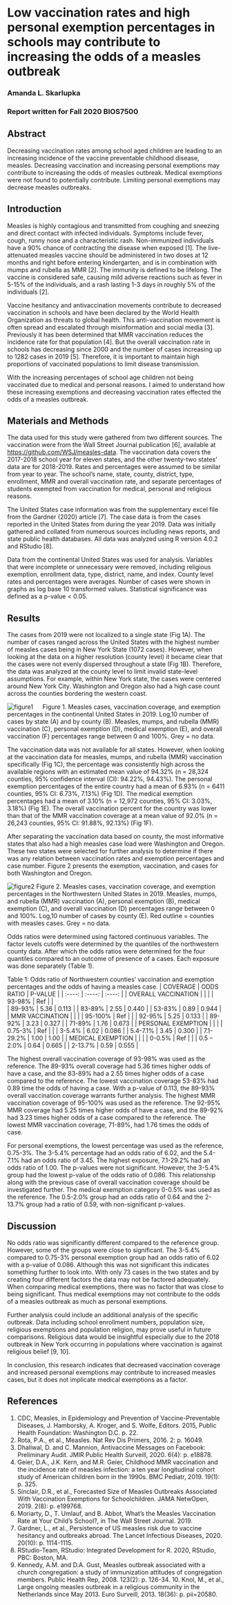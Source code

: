 # Low vaccination rates and high personal exemption percentages in schools may contribute to increasing the odds of a measles outbreak

### Amanda L. Skarlupka

### Report written for Fall 2020 BIOS7500

## Abstract

Decreasing vaccination rates among school aged children are leading to an increasing incidence of the vaccine preventable childhood disease, measles. Decreasing vaccination and increasing personal exemptions may contribute to increasing the odds of measles outbreak. Medical exemptions were not found to potentially contribute. Limiting personal exemptions may decrease measles outbreaks.

## Introduction

Measles is highly contagious and transmitted from coughing and sneezing and direct contact with infected individuals. Symptoms include fever, cough, runny nose and a characteristic rash. Non-immunized individuals have a 90\% chance of contracting the disease when exposed [1]. The live-attenuated measles vaccine should be administered in two doses at 12 months and right before entering kindergarten, and is in combination with mumps and rubella as MMR [2]. The immunity is defined to be lifelong. The vaccine is considered safe, causing mild adverse reactions such as fever in 5-15\% of the individuals, and a rash lasting 1-3 days in roughly 5\% of the individuals [2].


Vaccine hesitancy and antivaccination movements contribute to decreased vaccination in schools and have been declared by the World Health Organization as threats to global health. This anti-vaccination movement is often spread and escalated through misinformation and social media [3]. Previously it has been determined that MMR vaccination reduces the incidence rate for that population [4]. But the overall vaccination rate in schools has decreasing since 2000 and the number of cases increasing up to 1282 cases in 2019 [5]. Therefore, it is important to maintain high proportions of vaccinated populations to limit disease transmission.  


With the increasing percentages of school age children not being vaccinated due to medical and personal reasons. I aimed to understand how these increasing exemptions and decreasing vaccination rates effected the odds of a measles outbreak.   

## Materials and Methods 

The data used for this study were gathered from two different sources. The vaccination were from the Wall Street Journal publication [6], available at https://github.com/WSJ/measles-data. The vaccination data covers the 2017-2018 school year for eleven states, and the other twenty-two states’ data are for 2018-2019. Rates and percentages were assumed to be similar from year to year. The school’s name, state, county, district, type, enrollment, MMR and overall vaccination rate, and separate percentages of students exempted from vaccination for medical, personal and religious reasons.


The United States case information was from the supplementary excel file from the Gardner (2020) article [7]. The case data is from the cases reported in the United States from during the year 2019. Data was initially gathered and collated from numerous sources including news reports, and state public health databases. All data was analyzed using R version 4.0.2 and RStudio [8].


Data from the continental United States was used for analysis. Variables that were incomplete or unnecessary were removed, including religious exemption, enrollment data, type, district, name, and index. County level rates and percentages were averages. Number of cases were shown in graphs as log base 10 transformed values. Statistical significance was defined as a p-value &lt; 0.05.

## Results 

The cases from 2019 were not localized to a single state (Fig 1A). The number of cases ranged across the United States with the highest number of measles cases being in New York State (1072 cases). However, when looking at the data on a higher resolution (county level) it became clear that the cases were not evenly dispersed throughout a state (Fig 1B). Therefore, the data was analyzed at the county level to limit invalid state-level assumptions. For example, within New York state, the cases were centered around New York City. Washington and Oregon also had a high case count across the counties bordering the western coast. 

![figure1](figure1.png)
  Figure 1. Measles cases, vaccination coverage, and exemption percentages in the continental United States in 2019. Log,10 number of cases by state (A) and by county (B). Measles, mumps, and rubella (MMR) vaccination (C), personal exemption (D), medical exemption (E), and overall vaccination (F) percentages range between 0 and 100\%. Grey = no data.   



The vaccination data was not available for all states. However, when looking at the vaccination data for measles, mumps, and rubella (MMR) vaccination specifically (Fig 1C), the percentage was consistently high across the available regions with an estimated mean value of 94.32\% (n = 28,324 counties, 95\% confidence interval (CI): 94.22\%, 94.43\%). The personal exemption percentages of the entire country had a mean of 6.93\% (n = 6411 counties, 95\% CI: 6.73\%, 7.13\%) (Fig 1D). The medical exemption percentages had a mean of 3.10\% (n = 12,972 counties, 95\% CI: 3.03\%, 3.18\%) (Fig 1E). The overall vaccination percent for the country was lower than that of the MMR vaccination coverage at a mean value of 92.0\% (n = 26,243 counties, 95\% CI: 91.88\%, 92.13\%) (Fig 1F). 


After separating the vaccination data based on county, the most informative states that also had a high measles case load were Washington and Oregon. These two states were selected for further analysis to determine if there was any relation between vaccination rates and exemption percentages and case number. Figure 2 presents the exemption, vaccination, and cases for both Washington and Oregon. 



![figure2](figure2.png)
Figure 2. Measles cases, vaccination coverage, and exemption percentages in the Northwestern United States in 2019. Measles, mumps, and rubella (MMR) vaccination (A), personal exemption (B), medical exemption (C), and overall vaccination (D) percentages range between 0 and 100\%. Log,10 number of cases by county (E). Red outline = counties with measles cases. Grey = no data.

Odds ratios were determined using factored continuous variables. The factor levels cutoffs were determined by the quantiles of the northwestern county data. After which the odds ratios were determined for the four quantiles compared to an outcome of presence of a cases. Each exposure was done separately (Table 1). 



Table 1: Odds ratio of Northwestern counties’ vaccination and exemption
percentages and the odds of having a measles case. 
|	COVERAGE	|	ODDS RATIO	|	P-VALUE	| 
| 	:----:			|  :----:			| :----:		|
| OVERALL VACCINATION |   			| 			|
| 	93-98\%		| 	Ref  			|			|	
| 	89-93\%         	|   	5.36      		|    	0.113   	| 
| 	83-89\% 		|	2.55			|	0.440	|
|	53-83\% 		|	0.89 			|	0.944	|
| MMR VACCINATION | 				|			|
| 	95-100\%		|	Ref			|			|
|	92-95\%		|	5.25			|	0.133	|
|	89-92\%		|	3.23			|	0.327	|
| 	71-89\%		|	1.76			|	0.673	|
| PERSONAL EXEMPTION |			| 			|
|	0.75-3\%		|	Ref			|			|
|	3-5.4\%		|	6.02			|	0.086	|
|	5.4-7.1\%		|	3.45			|	0.300	|
|	7.1-29.2\%	|	1.00			|	1.00		|
| MEDICAL EXEMPTION |				|			|
|	0-0.5\%		|	Ref			| 			|
|	0.5 – 2.0\%	| 	0.64			| 	0.665	|
|	2-13.7\%		|	0.59			|	0.555	| 



The highest overall vaccination coverage of 93-98\% was used as the reference. The 89-93\% overall coverage had 5.36 times higher odds of have a case, and the 83-89\% had a 2.55 times higher odds of a case compared to the reference. The lowest vaccination coverage 53-83\% had 0.89 time the odds of having a case. With a p-value of 0.113, the 89-93\% overall vaccination coverage warrants further analysis. The highest MMR vaccination coverage of 95-100\% was used as the reference. The 92-95\% MMR coverage had 5.25 times higher odds of have a case, and the 89-92\% had 3.23 times higher odds of a case compared to the reference. The lowest MMR vaccination coverage, 71-89\%, had 1.76 times the odds of case.


For personal exemptions, the lowest percentage was used as the reference, 0.75-3\%. The 3-5.4\% percentage had an odds ratio of 6.02, and the 5.4-7.1\% had an odds ratio of 3.45. The highest exposure, 7.1-29.2\% had an odds ratio of 1.00. The p-values were not significant. However, the 3-5.4\% group had the lowest p-value of the odds ratio of 0.086. This relationship along with the previous case of overall vaccination coverage should be investigated further. The medical exemption category 0-0.5\% was used as the reference. The 0.5-2.0\% group had an odds ratio of 0.64 and the 2-13.7\% group had a ratio of 0.59, with non-significant p-values.

## Discussion

No odds ratio was significantly different compared to the reference group. However, some of the groups were close to significant. The 3-5.4\% compared to 0.75-3\% personal exemption group had an odds ratio of 6.02 with a p-value of 0.086. Although this was not significant this indicates something further to look into. With only 73 cases in the two states and by creating four different factors the data may not be factored adequately. When comparing medical exemptions, there was no factor that was close to being significant. Thus medical exemptions may not contribute to the odds of a measles outbreak as much as personal exemptions.  


Further analysis could include an additional analysis of the specific outbreak. Data including school enrollment numbers, population size, religious exemptions and population religion, may prove useful in future comparisons. Religious data would be insightful especially due to the 2018 outbreak in New York occurring in populations where vaccination is against religious belief [9, 10]. 


In conclusion, this research indicates that decreased vaccination coverage and increased personal exemptions may contribute to increased measles cases, but it does not implicate medical exemptions as a factor.

## References 

1. CDC, Measles, in Epidemiology and Prevention of Vaccine-Preventable Diseases, J. Hamborsky, A. Kroger, and S. Wolfe, Editors. 2015, Public Health Foundation: Washington D.C. p. 22. 
2. Rota, P.A., et al., Measles. Nat Rev Dis Primers, 2016. 2: p. 16049. 
3. Dhaliwal, D. and C. Mannion, Antivaccine Messages on Facebook: Preliminary Audit. JMIR Public Health Surveill, 2020. 6(4): p. e18878.
4. Geier, D.A., J.K. Kern, and M.R. Geier, Childhood MMR vaccination and the incidence rate of measles infection: a ten year longitudinal cohort study of American children born in the 1990s. BMC Pediatr, 2019. 19(1): p. 325. 
5. Sinclair, D.R., et al., Forecasted Size of Measles Outbreaks Associated With Vaccination Exemptions for Schoolchildren. JAMA NetwOpen, 2019. 2(8): p. e199768. 
6. Moriarty, D., T. Umlauf, and B. Abbot, What’s the Measles Vaccination Rate at Your Child’s School?, in The Wall Street Journal. 2019. 
7. Gardner, L., et al., Persistence of US measles risk due to vaccine hesitancy and outbreaks abroad. The Lancet Infectious Diseases, 2020. 20(10): p. 1114-1115. 
8. RStudio-Team, RStudio: Integrated Development for R. 2020, RStudio, PBC: Boston, MA.
9. Kennedy, A.M. and D.A. Gust, Measles outbreak associated with a church congregation: a study of immunization attitudes of congregation members. Public Health Rep, 2008. 123(2): p. 126-34. 10. Knol, M., et al., Large ongoing measles outbreak in a religious community in the Netherlands since May 2013. Euro Surveill, 2013. 18(36): p. pii=20580.
